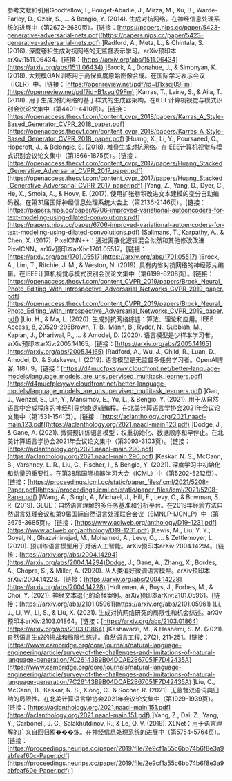 参考文献和引用Goodfellow, I., Pouget-Abadie, J., Mirza, M., Xu, B., Warde-Farley, D., Ozair, S., ... & Bengio, Y. (2014). 生成对抗网络。在神经信息处理系统的进展中（第2672-2680页）。[链接：[https://papers.nips.cc/paper/5423-generative-adversarial-nets.pdf](https://papers.nips.cc/paper/5423-generative-adversarial-nets.pdf) ]Radford, A., Metz, L., & Chintala, S. (2016). 深度卷积生成对抗网络的无监督表示学习。arXiv预印本arXiv:1511.06434。[链接：[https://arxiv.org/abs/1511.06434](https://arxiv.org/abs/1511.06434) ]Brock, A., Donahue, J., & Simonyan, K. (2018). 大规模GAN训练用于高保真度原始图像合成。在国际学习表示会议（ICLR）中。[链接：[https://openreview.net/pdf?id=B1xsqj09Fm](https://openreview.net/pdf?id=B1xsqj09Fm) ]Karras, T., Laine, S., & Aila, T. (2018). 用于生成对抗网络的基于样式的生成器架构。在IEEE计算机视觉与模式识别会议论文集中（第4401-4410页）。[链接：[https://openaccess.thecvf.com/content_cvpr_2018/papers/Karras_A_Style-Based_Generator_CVPR_2018_paper.pdf](https://openaccess.thecvf.com/content_cvpr_2018/papers/Karras_A_Style-Based_Generator_CVPR_2018_paper.pdf) ]Huang, X., Li, Y., Poursaeed, O., Hopcroft, J., & Belongie, S. (2018). 堆叠生成对抗网络。在IEEE计算机视觉与模式识别会议论文集中（第1866-1875页）。[链接：[https://openaccess.thecvf.com/content_cvpr_2017/papers/Huang_Stacked_Generative_Adversarial_CVPR_2017_paper.pdf](https://openaccess.thecvf.com/content_cvpr_2017/papers/Huang_Stacked_Generative_Adversarial_CVPR_2017_paper.pdf) ]Yang, Z., Yang, D., Dyer, C., He, X., Smola, A., & Hovy, E. (2017). 使用扩张卷积改进文本建模的变分自动编码器。在第31届国际神经信息处理系统大会上（第2136-2146页）。[链接：[https://papers.nips.cc/paper/6706-improved-variational-autoencoders-for-text-modeling-using-dilated-convolutions.pdf](https://papers.nips.cc/paper/6706-improved-variational-autoencoders-for-text-modeling-using-dilated-convolutions.pdf) ]Salimans, T., Karpathy, A., & Chen, X. (2017). PixelCNN++：通过离散化逻辑混合似然和其他修改改进PixelCNN。arXiv预印本arXiv:1701.05517。[链接：[https://arxiv.org/abs/1701.05517](https://arxiv.org/abs/1701.05517) ]Brock, A., Lim, T., Ritchie, J. M., & Weston, N. (2019). 具有内省对抗网络的神经照片编辑。在IEEE计算机视觉与模式识别会议论文集中（第6199-6208页）。[链接：[https://openaccess.thecvf.com/content_CVPR_2019/papers/Brock_Neural_Photo_Editing_With_Introspective_Adversarial_Networks_CVPR_2019_paper.pdf](https://openaccess.thecvf.com/content_CVPR_2019/papers/Brock_Neural_Photo_Editing_With_Introspective_Adversarial_Networks_CVPR_2019_paper.pdf) ]Liu, H., & Ma, L. (2020). 生成对抗网络综述：算法、理论和应用。IEEE Access, 8, 29529-295Brown, T. B., Mann, B., Ryder, N., Subbiah, M., Kaplan, J., Dhariwal, P., ... & Amodei, D. (2020). 语言模型是少样本学习者。arXiv预印本arXiv:2005.14165。[链接：[https://arxiv.org/abs/2005.14165](https://arxiv.org/abs/2005.14165) ]Radford, A., Wu, J., Child, R., Luan, D., Amodei, D., & Sutskever, I. (2019). 语言模型是无监督多任务学习者。OpenAI博客, 1(8), 9。[链接：[https://d4mucfpksywv.cloudfront.net/better-language-models/language_models_are_unsupervised_multitask_learners.pdf](https://d4mucfpksywv.cloudfront.net/better-language-models/language_models_are_unsupervised_multitask_learners.pdf) ]Gao, J., Wenzel, S., Lin, Y., Mansimov, E., Yu, L., & Bengio, Y. (2021). 用于从自然语言中合成程序的神经引导约束逻辑编程。在北美计算语言学协会2021年会议论文集中（第1531-1541页）。[链接：[https://aclanthology.org/2021.naacl-main.123.pdf](https://aclanthology.org/2021.naacl-main.123.pdf) ]Dodge, J., & Gane, A. (2021). 微调预训练语言模型：权重初始化、数据顺序和早停止。在北美计算语言学协会2021年会议论文集中（第3093-3103页）。[链接：[https://aclanthology.org/2021.naacl-main.290.pdf](https://aclanthology.org/2021.naacl-main.290.pdf) ]Keskar, N. S., McCann, B., Varshney, L. R., Liu, C., Fischer, I., & Bengio, Y. (2021). 深度学习中初始化和动量的重要性。在第38届国际机器学习大会（ICML）中（第5202-5212页）。[链接：[https://proceedings.icml.cc/static/paper_files/icml/2021/5208-Paper.pdf](https://proceedings.icml.cc/static/paper_files/icml/2021/5208-Paper.pdf) ]Wang, A., Singh, A., Michael, J., Hill, F., Levy, O., & Bowman, S. R. (2019). GLUE：自然语言理解的多任务基准和分析平台。在2019年经验方法自然语言处理会议和第9届国际自然语言处理联合会议（EMNLP-IJCNLP）中（第3675-3685页）。[链接：[https://www.aclweb.org/anthology/D19-1231.pdf](https://www.aclweb.org/anthology/D19-1231.pdf) ]Lewis, M., Liu, Y. Y., Goyal, N., Ghazvininejad, M., Mohamed, A., Levy, O., ... & Zettlemoyer, L. (2020). 预训练语言模型用于对话人工智能。arXiv预印本arXiv:2004.14294。[链接：[https://arxiv.org/abs/2004.14294](https://arxiv.org/abs/2004.14294)Dodge, J., Gane, A., Zhang, X., Bordes, A., Chopra, S., & Miller, A. (2020). 从人类偏好微调语言模型。arXiv预印本arXiv:2004.14228。[链接：[https://arxiv.org/abs/2004.14228](https://arxiv.org/abs/2004.14228) ]Holtzman, A., Buys, J., Forbes, M., & Choi, Y. (2021). 神经文本退化的奇怪案例。arXiv预印本arXiv:2101.05961。[链接：[https://arxiv.org/abs/2101.05961](https://arxiv.org/abs/2101.05961) ]Li, J., Li, W., Li, S., & Liu, X. (2021). 生成对抗网络研究的局限性和机会综述。arXiv预印本arXiv:2103.01864。[链接：[https://arxiv.org/abs/2103.01864](https://arxiv.org/abs/2103.01864) ]Keshavarzi, M., & Hashemi, S. M. (2021). 自然语言生成的挑战和局限性综述。自然语言工程, 27(2), 211-251。[链接：[https://www.cambridge.org/core/journals/natural-language-engineering/article/survey-of-the-challenges-and-limitations-of-natural-language-generation/7C26143B9B04DCAE2B67051F7D42435A](https://www.cambridge.org/core/journals/natural-language-engineering/article/survey-of-the-challenges-and-limitations-of-natural-language-generation/7C26143B9B04DCAE2B67051F7D42435A) ]Liu, C., McCann, B., Keskar, N. S., Xiong, C., & Socher, R. (2021). 无监督双语词典归纳的局限性。在北美计算语言学协会2021年会议论文集中（第1929-1939页）。[链接：[https://aclanthology.org/2021.naacl-main.151.pdf](https://aclanthology.org/2021.naacl-main.151.pdf) ]Yang, Z., Dai, Z., Yang, Y., Carbonell, J. G., Salakhutdinov, R., & Le, Q. V. (2019). XLNet：用于语言理解的广义自回归预���练。在神经信息处理系统的进展中（第5754-5764页）。[链接：[https://proceedings.neurips.cc/paper/2019/file/2e9cf1a55c6bb74b6f8e3a9abfeaf60c-Paper.pdf](https://proceedings.neurips.cc/paper/2019/file/2e9cf1a55c6bb74b6f8e3a9abfeaf60c-Paper.pdf) ]
